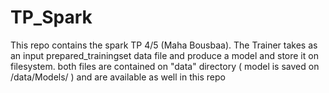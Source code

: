 # TP_Spark
This repo contains the spark TP 4/5 (Maha Bousbaa).
The Trainer takes as an input prepared_trainingset data file and produce a model and store it on filesystem.
both files are contained on "data" directory ( model is saved on /data/Models/ ) and are available as well in this repo

